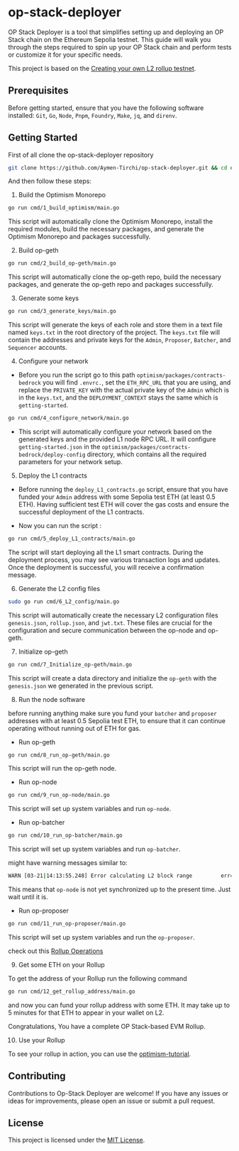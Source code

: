 # op-stack-deployer

OP Stack Deployer is a tool that simplifies setting up and deploying an OP Stack chain on the Ethereum Sepolia testnet. This guide will walk you through the steps required to spin up your OP Stack chain and perform tests or customize it for your specific needs.

This project is based on the [Creating your own L2 rollup testnet](https://docs.optimism.io/operators/chain-operators/tutorials/create-l2-rollup).

## Prerequisites

Before getting started, ensure that you have the following software installed: `Git`, `Go`, `Node`, `Pnpm`, `Foundry`, `Make`, `jq`, and `direnv`.

## Getting Started

First of all clone the op-stack-deployer repository
```bash
git clone https://github.com/Aymen-Tirchi/op-stack-deployer.git && cd op-stack-deployer
```
And then follow these steps: 

1. Build the Optimism Monorepo

```bash
go run cmd/1_build_optimism/main.go
```
This script will automatically clone the Optimism Monorepo, install the required modules, build the necessary packages, and generate the Optimism Monorepo and packages successfully.

2. Build op-geth

```bash
go run cmd/2_build_op-geth/main.go
```
This script will automatically clone the op-geth repo, build the necessary packages, and generate the op-geth repo and packages successfully.

3. Generate some keys

```bash
go run cmd/3_generate_keys/main.go
```
This script will generate the keys of each role and store them in a text file named `keys.txt` in the root directory of the project. The `keys.txt` file will contain the addresses and private keys for the `Admin`, `Proposer`, `Batcher`, and `Sequencer` accounts.

4. Configure your network

- Before you run the script go to this path `optimism/packages/contracts-bedrock` you will find `.envrc.`, set the `ETH_RPC_URL` that you are using, and replace the `PRIVATE_KEY` with the actual private key of the `Admin` which is in the `keys.txt`, and the `DEPLOYMENT_CONTEXT` stays the same which is `getting-started`.

```bash
go run cmd/4_configure_network/main.go
```
- This script will automatically configure your network based on the generated keys and the provided L1 node RPC URL. It will configure `getting-started.json` in the `optimism/packages/contracts-bedrock/deploy-config` directory, which contains all the required parameters for your network setup.

5. Deploy the L1 contracts
- Before running the `deploy_L1_contracts.go` script, ensure that you have funded your `Admin` address with some Sepolia test ETH (at least 0.5 ETH). Having sufficient test ETH will cover the gas costs and ensure the successful deployment of the L1 contracts.

- Now you can run the script :
```bash
go run cmd/5_deploy_L1_contracts/main.go
```
The script will start deploying all the L1 smart contracts. During the deployment process, you may see various transaction logs and updates. Once the deployment is successful, you will receive a confirmation message.

6. Generate the L2 config files
```bash
sudo go run cmd/6_L2_config/main.go
```
This script will automatically create the necessary L2 configuration files `genesis.json`, `rollup.json`, and `jwt.txt`. These files are crucial for the configuration and secure communication between the op-node and op-geth.

7. Initialize op-geth
```bash
go run cmd/7_Initialize_op-geth/main.go
```
This script will create a data directory and initialize the `op-geth` with the `genesis.json` we generated in the previous script.

8. Run the node software

before running anything make sure you fund your `batcher` and `proposer` addresses with at least 0.5 Sepolia test ETH, to ensure that it can continue operating without running out of ETH for gas.
- Run op-geth 
```bash
go run cmd/8_run_op-geth/main.go
```
This script will run the op-geth node.
- Run op-node

```bash
go run cmd/9_run_op-node/main.go 
```
This script will set up system variables and run `op-node`.

- Run op-batcher
 
```bash
go run cmd/10_run_op-batcher/main.go 
```
This script will set up system variables and run `op-batcher`.

might have warning messages similar to: 
```bash
WARN [03-21|14:13:55.248] Error calculating L2 block range         err="failed to get sync status: Post \"http://localhost:8547\": context deadline exceeded"
```
This means that `op-node` is not yet synchronized up to the present time. Just wait until it is.

- Run op-proposer

```bash
go run cmd/11_run_op-proposer/main.go 
```
This script will set up system variables and run the `op-proposer`.

check out this [Rollup Operations](https://stack.optimism.io/docs/build/operations/#) 

9. Get some ETH on your Rollup

To get the address of your Rollup run the following command
```bash
go run cmd/12_get_rollup_address/main.go 
```
and now you can fund your rollup address with some ETH. It may take up to 5 minutes for that ETH to appear in your wallet on L2.

Congratulations, You have a complete OP Stack-based EVM Rollup.

10. Use your Rollup

To see your rollup in action, you can use the [optimism-tutorial](https://github.com/ethereum-optimism/optimism-tutorial/tree/main).

## Contributing

Contributions to Op-Stack Deployer are welcome! If you have any issues or ideas for improvements, please open an issue or submit a pull request.

## License

This project is licensed under the [MIT License](https://opensource.org/license/mit/).
